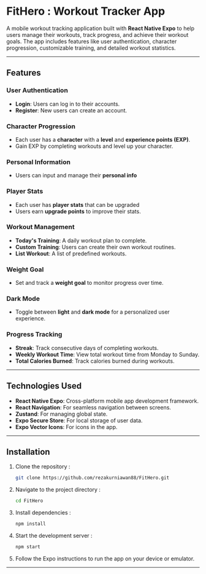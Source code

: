 # FitHero : Workout Tracker App

A mobile workout tracking application built with **React Native Expo** to help users manage their workouts, track progress, and achieve their workout goals. The app includes features like user authentication, character progression, customizable training, and detailed workout statistics.

---

## Features

### User Authentication
- **Login**: Users can log in to their accounts.
- **Register**: New users can create an account.

### Character Progression
- Each user has a **character** with a **level** and **experience points (EXP)**.
- Gain EXP by completing workouts and level up your character.

### Personal Information
- Users can input and manage their **personal info**

### Player Stats
- Each user has **player stats** that can be upgraded
- Users earn **upgrade points** to improve their stats.

### Workout Management
- **Today's Training**: A daily workout plan to complete.
- **Custom Training**: Users can create their own workout routines.
- **List Workout**: A list of predefined workouts.

### Weight Goal
- Set and track a **weight goal** to monitor progress over time.

### Dark Mode
- Toggle between **light** and **dark mode** for a personalized user experience.

### Progress Tracking
- **Streak**: Track consecutive days of completing workouts.
- **Weekly Workout Time**: View total workout time from Monday to Sunday.
- **Total Calories Burned**: Track calories burned during workouts.

---

## Technologies Used
- **React Native Expo**: Cross-platform mobile app development framework.
- **React Navigation**: For seamless navigation between screens.
- **Zustand**: For managing global state.
- **Expo Secure Store**: For local storage of user data.
- **Expo Vector Icons**: For icons in the app.

---

## Installation

1. Clone the repository :

   ```bash
   git clone https://github.com/rezakurniawan88/FitHero.git
   ```
2. Navigate to the project directory :

   ```bash
   cd FitHero
   ```
3. Install dependencies :
   ```bash
   npm install
   ```
4. Start the development server :
   ```bash
   npm start
   ```
5. Follow the Expo instructions to run the app on your device or emulator.
---
